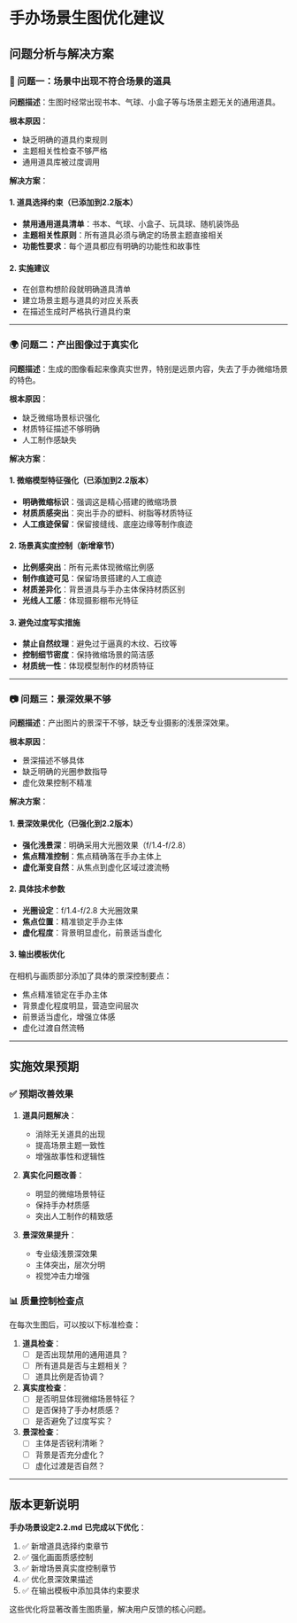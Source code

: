 # 手办场景生图优化建议

## 问题分析与解决方案

### 🚫 问题一：场景中出现不符合场景的道具

**问题描述**：生图时经常出现书本、气球、小盒子等与场景主题无关的通用道具。

**根本原因**：
- 缺乏明确的道具约束规则
- 主题相关性检查不够严格
- 通用道具库被过度调用

**解决方案**：

#### 1. 道具选择约束（已添加到2.2版本）
- **禁用通用道具清单**：书本、气球、小盒子、玩具球、随机装饰品
- **主题相关性原则**：所有道具必须与确定的场景主题直接相关
- **功能性要求**：每个道具都应有明确的功能性和故事性

#### 2. 实施建议
- 在创意构想阶段就明确道具清单
- 建立场景主题与道具的对应关系表
- 在描述生成时严格执行道具约束

---

### 🌍 问题二：产出图像过于真实化

**问题描述**：生成的图像看起来像真实世界，特别是远景内容，失去了手办微缩场景的特色。

**根本原因**：
- 缺乏微缩场景标识强化
- 材质特征描述不够明确
- 人工制作感缺失

**解决方案**：

#### 1. 微缩模型特征强化（已添加到2.2版本）
- **明确微缩标识**：强调这是精心搭建的微缩场景
- **材质质感突出**：突出手办的塑料、树脂等材质特征
- **人工痕迹保留**：保留接缝线、底座边缘等制作痕迹

#### 2. 场景真实度控制（新增章节）
- **比例感突出**：所有元素体现微缩比例感
- **制作痕迹可见**：保留场景搭建的人工痕迹
- **材质差异化**：背景道具与手办主体保持材质区别
- **光线人工感**：体现摄影棚布光特征

#### 3. 避免过度写实措施
- **禁止自然纹理**：避免过于逼真的木纹、石纹等
- **控制细节密度**：保持微缩场景的简洁感
- **材质统一性**：体现模型制作的材质特征

---

### 📷 问题三：景深效果不够

**问题描述**：产出图片的景深干不够，缺乏专业摄影的浅景深效果。

**根本原因**：
- 景深描述不够具体
- 缺乏明确的光圈参数指导
- 虚化效果控制不精准

**解决方案**：

#### 1. 景深效果优化（已强化到2.2版本）
- **强化浅景深**：明确采用大光圈效果（f/1.4-f/2.8）
- **焦点精准控制**：焦点精确落在手办主体上
- **虚化渐变自然**：从焦点到虚化区域过渡流畅

#### 2. 具体技术参数
- **光圈设定**：f/1.4-f/2.8 大光圈效果
- **焦点位置**：精准锁定手办主体
- **虚化程度**：背景明显虚化，前景适当虚化

#### 3. 输出模板优化
在相机与画质部分添加了具体的景深控制要点：
- 焦点精准锁定在手办主体
- 背景虚化程度明显，营造空间层次
- 前景适当虚化，增强立体感
- 虚化过渡自然流畅

---

## 实施效果预期

### ✅ 预期改善效果

1. **道具问题解决**：
   - 消除无关道具的出现
   - 提高场景主题一致性
   - 增强故事性和逻辑性

2. **真实化问题改善**：
   - 明显的微缩场景特征
   - 保持手办材质感
   - 突出人工制作的精致感

3. **景深效果提升**：
   - 专业级浅景深效果
   - 主体突出，层次分明
   - 视觉冲击力增强

### 📊 质量控制检查点

在每次生图后，可以按以下标准检查：

1. **道具检查**：
   - [ ] 是否出现禁用的通用道具？
   - [ ] 所有道具是否与主题相关？
   - [ ] 道具比例是否协调？

2. **真实度检查**：
   - [ ] 是否明显体现微缩场景特征？
   - [ ] 是否保持了手办材质感？
   - [ ] 是否避免了过度写实？

3. **景深检查**：
   - [ ] 主体是否锐利清晰？
   - [ ] 背景是否充分虚化？
   - [ ] 虚化过渡是否自然？

---

## 版本更新说明

**手办场景设定2.2.md 已完成以下优化**：

1. ✅ 新增道具选择约束章节
2. ✅ 强化画面质感控制
3. ✅ 新增场景真实度控制章节
4. ✅ 优化景深效果描述
5. ✅ 在输出模板中添加具体约束要求

这些优化将显著改善生图质量，解决用户反馈的核心问题。